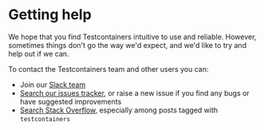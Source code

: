 # Getting help

We hope that you find Testcontainers intuitive to use and reliable.
However, sometimes things don't go the way we'd expect, and we'd like to try and help out if we can.

To contact the Testcontainers team and other users you can:

* Join our [Slack team](https://slack.testcontainers.org)
* [Search our issues tracker](https://github.com/testcontainers/testcontainers-rs/issues), or raise a new issue if you find any bugs or have suggested improvements
* [Search Stack Overflow](https://stackoverflow.com/questions/tagged/testcontainers), especially among posts tagged with `testcontainers`
